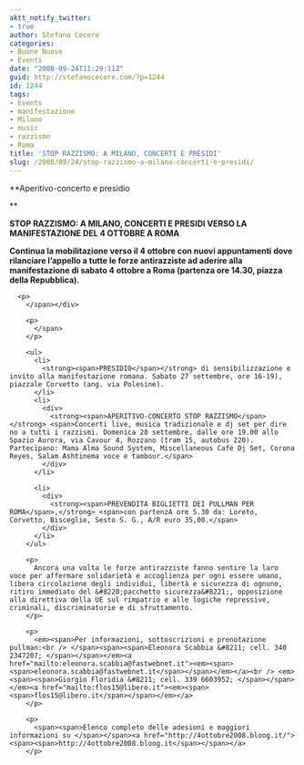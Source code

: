 ```yaml
---
aktt_notify_twitter:
- true
author: Stefano Cecere
categories:
- Buone Nuove
- Eventi
date: "2008-09-24T11:29:11Z"
guid: http://stefanocecere.com/?p=1244
id: 1244
tags:
- Events
- manifestazione
- Milano
- music
- razzismo
- Roma
title: 'STOP RAZZISMO: A MILANO, CONCERTI E PRESIDI'
slug: /2008/09/24/stop-razzismo-a-milano-concerti-e-presidi/
---
```


**Aperitivo-concerto e presidio 
  
** <span></p> 

<div>
  <span><span><strong>STOP RAZZISMO: A <span>MILANO, CONCERTI E PRESIDI VERSO LA MANIFESTAZIONE DEL 4 OTTOBRE A ROMA</span></strong></span></span><span><span><strong></strong></span></p> 
  
  <div>
    <p>
      <strong><span>Continua la mobilitazione verso il 4 ottobre con nuovi appuntamenti dove rilanciare l&#8217;appello a tutte le forze antirazziste ad aderire alla manifestazione di sabato 4 ottobre a Roma (partenza ore 14.30, piazza della Repubblica).</span></strong></div> 
      
      <p>
        </span></div> 
        
        <p>
          </span>
        </p>
        
        <ul>
          <li>
            <strong><span>PRESIDIO</span></strong> di sensibilizzazione e invito alla manifestazione romana. Sabato 27 settembre, ore 16-19), piazzale Corvetto (ang. via Polesine).
          </li>
          <li>
            <div>
              <strong><span>APERITIVO-CONCERTO STOP RAZZISMO</span></strong> <span>Concerti live, musica tradizionale e dj set per dire no a tutti i razzismi. Domenica 28 settembre, dalle ore 19.00 allo Spazio Aurora, via Cavour 4, Rozzano (tram 15, autobus 220). Partecipano: Mama Alma Sound System, Miscellaneous Café Dj Set, Corona Reyes, Salam Ashtinema voce e tambour.</span>
            </div>
          </li>
          
          <li>
            <div>
              <strong><span>PREVENDITA BIGLIETTI DEI PULLMAN PER ROMA</span>,</strong> <span>con partenzA ore 5.30 da: Loreto, Corvetto, Bisceglie, Sesto S. G., A/R euro 35,00.</span>
            </div>
          </li>
        </ul>
        
        <p>
          Ancora una volta le forze antirazziste fanno sentire la laro voce per affermare solidarietà e accoglienza per ogni essere umano, libera circolazione degli individui, libertà e sicurezza di ognuno, ritiro immediato del &#8220;pacchetto sicurezza&#8221;, opposizione alla direttiva della UE sul rimpatrio e alle logiche repressive, criminali, discriminatorie e di sfruttamento.
        </p>
        
        <p>
          <em><span>Per informazioni, sottoscrizioni e prenotazione pullman:<br /> </span><span><span>Eleonora Scabbia &#8211; cell. 340 2347207; </span></span></em><a href="mailto:eleonora.scabbia@fastwebnet.it"><em><span><span>eleonora.scabbia@fastwebnet.it</span></span></em></a><br /> <em><span><span>Giorgio Floridia &#8211; cell. 339 6603952; </span></span></em><a href="mailto:flos15@libero.it"><em><span><span>flos15@libero.it</span></span></em></a>
        </p>
        
        <p>
          <span><span>Elenco completo delle adesioni e maggiori informazioni su </span></span><a href="http://4ottobre2008.bloog.it/"><span><span>http://4ottobre2008.bloog.it</span></span></a>
        </p>
